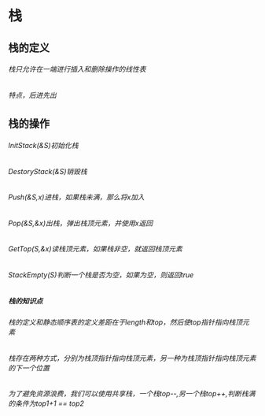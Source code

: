# 栈
<h2>栈的定义</h2>
<h6>栈只允许在一端进行插入和删除操作的线性表</h6>
<h6>特点，后进先出</h6>
<h2>栈的操作</h2>
<h6>InitStack(&S)初始化栈</h6>
<h6>DestoryStack(&S)销毁栈</h6>
<h6>Push(&S,x)进栈，如果栈未满，那么将x加入</h6>
<h6>Pop(&S,&x)出栈，弹出栈顶元素，并使用x返回</h6>
<h6>GetTop(S,&x)读栈顶元素，如果栈非空，就返回栈顶元素</h6>
<h6>StackEmpty(S)判断一个栈是否为空，如果为空，则返回true</h6>
<h5>栈的知识点</h5>
<h6>栈的定义和静态顺序表的定义差距在于length和top，然后使top指针指向栈顶元素</h6>
<h6>栈存在两种方式，分别为栈顶指针指向栈顶元素，另一种为栈顶指针指向栈顶元素的下一个位置</h6>
<h6>为了避免资源浪费，我们可以使用共享栈，一个栈top--,另一个栈top++,判断栈满的条件为top1+1 == top2</h6>
